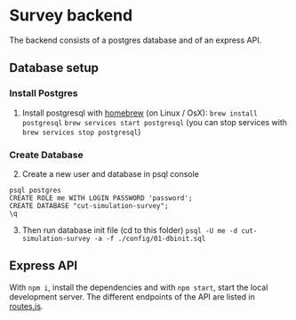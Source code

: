 # Survey backend
The backend consists of a postgres database and of an express API. 

## Database setup

### Install Postgres

1. Install postgresql with [homebrew](https://brew.sh/) (on Linux / OsX):
`brew install postgresql`
`brew services start postgresql`
(you can stop services with `brew services stop postgresql`)


### Create Database
2. Create a new user and database in psql console 
```
psql postgres
CREATE ROLE me WITH LOGIN PASSWORD 'password';
CREATE DATABASE "cut-simulation-survey";
\q
```

3. Then run database init file (cd to this folder)
```psql -U me -d cut-simulation-survey -a -f ./config/01-dbinit.sql```

## Express API
With `npm i`, install the dependencies and with `npm start`, start the local development server. The different endpoints of the API are listed in [routes.js](/routes/routes.js). 
